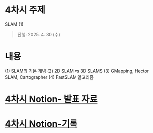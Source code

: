 # 4차시 주제
SLAM (1)

> 진행: 2025. 4. 30 (수)


# 내용   
(1) SLAM의 기본 개념
(2) 2D SLAM vs 3D SLAMS
(3) GMapping, Hector SLAM, Cartographer
(4) FastSLAM 알고리즘


# [4차시 Notion- 발표 자료](https://persistent-syringa-e6c.notion.site/04-1cb385122d548074a594c760a307be36?pvs=4)
# [4차시 Notion-기록](https://persistent-syringa-e6c.notion.site/04-1e5385122d548068ac3ed51927f46aff?pvs=4)
